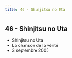 ```yaml
---
title: 46 - Shinjitsu no Uta
---
```


46 - Shinjitsu no Uta
---------------------

* Shinjitsu no Uta
* La chanson de la vérité
* 3 septembre 2005
